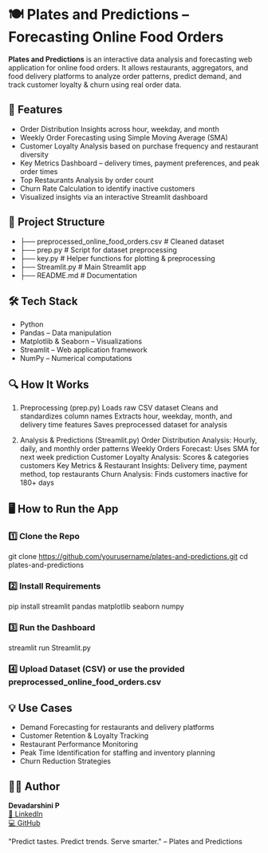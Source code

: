 # 🍽️ Plates and Predictions – Forecasting Online Food Orders

**Plates and Predictions** is an interactive data analysis and forecasting web application for online food orders.
It allows restaurants, aggregators, and food delivery platforms to analyze order patterns, predict demand, and track customer loyalty & churn using real order data.

## 🚀 Features

- Order Distribution Insights across hour, weekday, and month
- Weekly Order Forecasting using Simple Moving Average (SMA)
- Customer Loyalty Analysis based on purchase frequency and restaurant diversity
- Key Metrics Dashboard – delivery times, payment preferences, and peak order times
- Top Restaurants Analysis by order count
- Churn Rate Calculation to identify inactive customers
- Visualized insights via an interactive Streamlit dashboard

## 📂 Project Structure

- ├── preprocessed_online_food_orders.csv   # Cleaned dataset
- ├── prep.py                               # Script for dataset preprocessing
- ├── key.py                                # Helper functions for plotting & preprocessing
- ├── Streamlit.py                          # Main Streamlit app
- ├── README.md                             # Documentation

## 🛠 Tech Stack

- Python
- Pandas – Data manipulation
- Matplotlib & Seaborn – Visualizations
- Streamlit – Web application framework
- NumPy – Numerical computations

## 🔍 How It Works

1. Preprocessing (prep.py)
Loads raw CSV dataset
Cleans and standardizes column names
Extracts hour, weekday, month, and delivery time features
Saves preprocessed dataset for analysis

2. Analysis & Predictions (Streamlit.py)
Order Distribution Analysis: Hourly, daily, and monthly order patterns
Weekly Orders Forecast: Uses SMA for next week prediction
Customer Loyalty Analysis: Scores & categories customers
Key Metrics & Restaurant Insights: Delivery time, payment method, top restaurants
Churn Analysis: Finds customers inactive for 180+ days

## 🖥 How to Run the App

### 1️⃣ Clone the Repo
git clone https://github.com/yourusername/plates-and-predictions.git
cd plates-and-predictions

### 2️⃣ Install Requirements
pip install streamlit pandas matplotlib seaborn numpy

### 3️⃣ Run the Dashboard
streamlit run Streamlit.py

### 4️⃣ Upload Dataset (CSV) or use the provided preprocessed_online_food_orders.csv

## 💡 Use Cases

- Demand Forecasting for restaurants and delivery platforms
- Customer Retention & Loyalty Tracking
- Restaurant Performance Monitoring
- Peak Time Identification for staffing and inventory planning
- Churn Reduction Strategies

## 👩‍💻 Author
**Devadarshini P**  
[🔗 LinkedIn](https://www.linkedin.com/in/devadarshini-p-707b15202/)  
[💻 GitHub](https://github.com/Devadarshini9000)

"Predict tastes. Predict trends. Serve smarter." – Plates and Predictions
